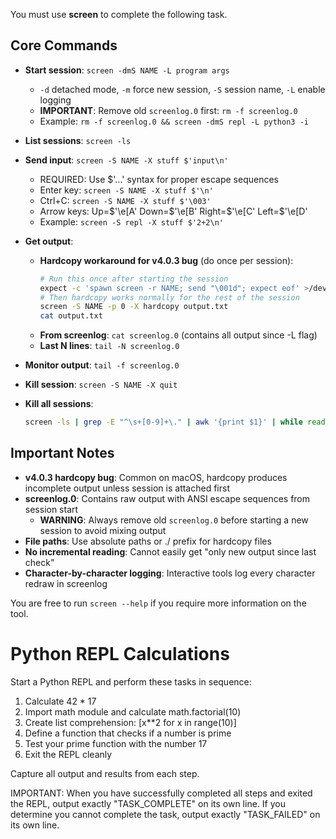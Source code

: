 You must use **screen** to complete the following task.

## Core Commands

- **Start session**: `screen -dmS NAME -L program args`
  - `-d` detached mode, `-m` force new session, `-S` session name, `-L` enable logging
  - **IMPORTANT**: Remove old `screenlog.0` first: `rm -f screenlog.0`
  - Example: `rm -f screenlog.0 && screen -dmS repl -L python3 -i`
  
- **List sessions**: `screen -ls`
  
- **Send input**: `screen -S NAME -X stuff $'input\n'`
  - REQUIRED: Use $'...' syntax for proper escape sequences
  - Enter key: `screen -S NAME -X stuff $'\n'`
  - Ctrl+C: `screen -S NAME -X stuff $'\003'`
  - Arrow keys: Up=$'\e[A' Down=$'\e[B' Right=$'\e[C' Left=$'\e[D'
  - Example: `screen -S repl -X stuff $'2+2\n'`
  
- **Get output**:
  - **Hardcopy workaround for v4.0.3 bug** (do once per session):
    ```bash
    # Run this once after starting the session
    expect -c 'spawn screen -r NAME; send "\001d"; expect eof' >/dev/null 2>&1
    # Then hardcopy works normally for the rest of the session
    screen -S NAME -p 0 -X hardcopy output.txt
    cat output.txt
    ```
  - **From screenlog**: `cat screenlog.0` (contains all output since -L flag)
  - **Last N lines**: `tail -N screenlog.0`
  
- **Monitor output**: `tail -f screenlog.0`
  
- **Kill session**: `screen -S NAME -X quit`
  
- **Kill all sessions**: 
  ```bash
  screen -ls | grep -E "^\s+[0-9]+\." | awk '{print $1}' | while read s; do screen -S "${s%%.*}" -X quit; done
  ```

## Important Notes

- **v4.0.3 hardcopy bug**: Common on macOS, hardcopy produces incomplete output unless session is attached first
- **screenlog.0**: Contains raw output with ANSI escape sequences from session start
  - **WARNING**: Always remove old `screenlog.0` before starting a new session to avoid mixing output
- **File paths**: Use absolute paths or ./ prefix for hardcopy files
- **No incremental reading**: Cannot easily get "only new output since last check"
- **Character-by-character logging**: Interactive tools log every character redraw in screenlog

You are free to run `screen --help` if you require more information on the tool.

# Python REPL Calculations

Start a Python REPL and perform these tasks in sequence:
1. Calculate 42 * 17
2. Import math module and calculate math.factorial(10)
3. Create list comprehension: [x**2 for x in range(10)]
4. Define a function that checks if a number is prime
5. Test your prime function with the number 17
6. Exit the REPL cleanly

Capture all output and results from each step.

IMPORTANT: When you have successfully completed all steps and exited the REPL, output exactly "TASK_COMPLETE" on its own line.
If you determine you cannot complete the task, output exactly "TASK_FAILED" on its own line.